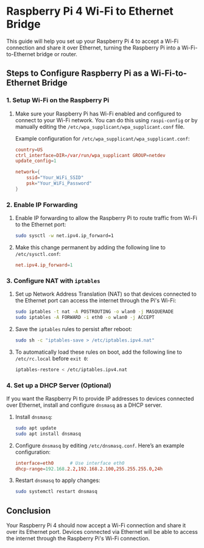 
# Raspberry Pi 4 Wi-Fi to Ethernet Bridge

This guide will help you set up your Raspberry Pi 4 to accept a Wi-Fi connection and share it over Ethernet, turning the Raspberry Pi into a Wi-Fi-to-Ethernet bridge or router.

## Steps to Configure Raspberry Pi as a Wi-Fi-to-Ethernet Bridge

### 1. Setup Wi-Fi on the Raspberry Pi
1. Make sure your Raspberry Pi has Wi-Fi enabled and configured to connect to your Wi-Fi network. You can do this using `raspi-config` or by manually editing the `/etc/wpa_supplicant/wpa_supplicant.conf` file.

   Example configuration for `/etc/wpa_supplicant/wpa_supplicant.conf`:

    ```conf
    country=US
    ctrl_interface=DIR=/var/run/wpa_supplicant GROUP=netdev
    update_config=1

    network={
        ssid="Your_WiFi_SSID"
        psk="Your_WiFi_Password"
    }
    ```

### 2. Enable IP Forwarding
1. Enable IP forwarding to allow the Raspberry Pi to route traffic from Wi-Fi to the Ethernet port:
   
   ```bash
   sudo sysctl -w net.ipv4.ip_forward=1
   ```

2. Make this change permanent by adding the following line to `/etc/sysctl.conf`:

   ```conf
   net.ipv4.ip_forward=1
   ```

### 3. Configure NAT with `iptables`
1. Set up Network Address Translation (NAT) so that devices connected to the Ethernet port can access the internet through the Pi's Wi-Fi:

    ```bash
    sudo iptables -t nat -A POSTROUTING -o wlan0 -j MASQUERADE
    sudo iptables -A FORWARD -i eth0 -o wlan0 -j ACCEPT
    ```

2. Save the `iptables` rules to persist after reboot:

    ```bash
    sudo sh -c "iptables-save > /etc/iptables.ipv4.nat"
    ```

3. To automatically load these rules on boot, add the following line to `/etc/rc.local` before `exit 0`:

    ```bash
    iptables-restore < /etc/iptables.ipv4.nat
    ```

### 4. Set up a DHCP Server (Optional)
If you want the Raspberry Pi to provide IP addresses to devices connected over Ethernet, install and configure `dnsmasq` as a DHCP server.

1. Install `dnsmasq`:

   ```bash
   sudo apt update
   sudo apt install dnsmasq
   ```

2. Configure `dnsmasq` by editing `/etc/dnsmasq.conf`. Here’s an example configuration:

    ```conf
    interface=eth0      # Use interface eth0
    dhcp-range=192.168.2.2,192.168.2.100,255.255.255.0,24h
    ```

3. Restart `dnsmasq` to apply changes:

    ```bash
    sudo systemctl restart dnsmasq
    ```

## Conclusion

Your Raspberry Pi 4 should now accept a Wi-Fi connection and share it over its Ethernet port. Devices connected via Ethernet will be able to access the internet through the Raspberry Pi's Wi-Fi connection.
